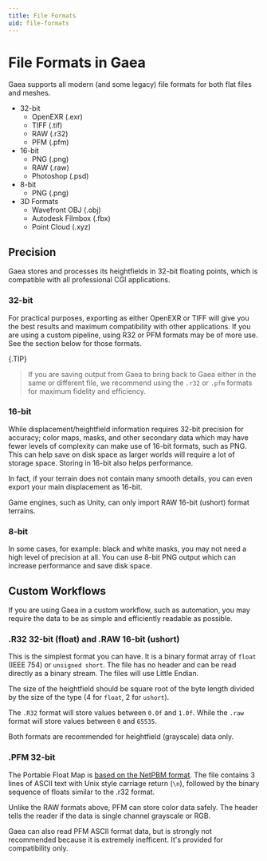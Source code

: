 ```yaml
---
title: File Formats
uid: file-formats
---
```


# File Formats in Gaea

Gaea supports all modern (and some legacy) file formats for both flat files and meshes.

- 32-bit
   - OpenEXR (.exr)
   - TIFF (.tif)
   - RAW (.r32)
   - PFM (.pfm)
- 16-bit
   - PNG (.png)
   - RAW (.raw)
   - Photoshop (.psd)
- 8-bit
   - PNG (.png)
- 3D Formats
   - Wavefront OBJ (.obj)
   - Autodesk Filmbox (.fbx)
   - Point Cloud (.xyz)

## Precision

Gaea stores and processes its heightfields in 32-bit floating points, which is compatible with all professional CGI applications.

### 32-bit

For practical purposes, exporting as either OpenEXR or TIFF will give you the best results and maximum compatibility with other applications. If you are using a custom pipeline, using R32 or PFM formats may be of more use. See the section below for those formats.

{.TIP}
> If you are saving output from Gaea to bring back to Gaea either in the same or different file, we recommend using the `.r32` or `.pfm` formats for maximum fidelity and efficiency.

### 16-bit

While displacement/heightfield information requires 32-bit precision for accuracy; color maps, masks, and other secondary data which may have fewer levels of complexity can make use of 16-bit formats, such as PNG. This can help save on disk space as larger worlds will require a lot of storage space. Storing in 16-bit also helps performance.

In fact, if your terrain does not contain many smooth details, you can even export your main displacement as 16-bit.

Game engines, such as Unity, can only import RAW 16-bit (ushort) format terrains.

### 8-bit

In some cases, for example: black and white masks, you may not need a high level of precision at all. You can use 8-bit PNG output which can increase performance and save disk space.


## Custom Workflows

If you are using Gaea in a custom workflow, such as automation, you may require the data to be as simple and efficiently readable as possible.

### .R32 32-bit (float) and .RAW 16-bit (ushort)

This is the simplest format you can have. It is a binary format array of `float` (IEEE 754) or `unsigned short`. The file has no header and can be read directly as a binary stream. The files will use Little Endian.

The size of the heightfield should be square root of the byte length divided by the size of the type (4 for `float`, 2 for `ushort`).

The `.R32` format will store values between `0.0f` and `1.0f`. While the `.raw` format will store values between `0` and `65535`.

Both formats are recommended for heightfield (grayscale) data only.

### .PFM 32-bit

The Portable Float Map is [based on the NetPBM format](http://netpbm.sourceforge.net/doc/pfm.html). The file contains 3 lines of ASCII text with Unix style carriage return (`\n`), followed by the binary sequence of floats similar to the .r32 format.

Unlike the RAW formats above, PFM can store color data safely. The header tells the reader if the data is single channel grayscale or RGB.

Gaea can also read PFM ASCII format data, but is strongly not recommended because it is extremely inefficent. It's provided for compatibility only.

